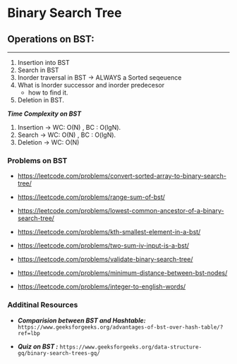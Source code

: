 # Binary Search Tree
## Operations on BST:
---------------------------------------------------
1. Insertion into BST 
2. Search in BST
3. Inorder traversal in BST -> ALWAYS a Sorted seqeuence
4. What is Inorder successor and inorder predecesor
   - how to find it.
5. Deletion in BST.

***Time Complexity on BST***
1. Insertion -> WC: O(N) , BC : O(lgN).
2. Search    -> WC: O(N) , BC : O(lgN).
3. Deletion  -> WC: O(N)

### Problems on BST
- https://leetcode.com/problems/convert-sorted-array-to-binary-search-tree/
- https://leetcode.com/problems/range-sum-of-bst/
- https://leetcode.com/problems/lowest-common-ancestor-of-a-binary-search-tree/
- https://leetcode.com/problems/kth-smallest-element-in-a-bst/
- https://leetcode.com/problems/two-sum-iv-input-is-a-bst/ 
- https://leetcode.com/problems/validate-binary-search-tree/

- https://leetcode.com/problems/minimum-distance-between-bst-nodes/
- https://leetcode.com/problems/integer-to-english-words/


### Additinal Resources
- ***Comparision between BST and Hashtable:***  ```https://www.geeksforgeeks.org/advantages-of-bst-over-hash-table/?ref=lbp```

- ***Quiz on BST :*** ```https://www.geeksforgeeks.org/data-structure-gq/binary-search-trees-gq/```

